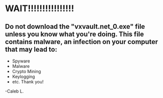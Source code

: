 # WAIT!!!!!!!!!!!!!!!!

## Do not download the "vxvault.net_0.exe" file unless you know what you're doing. This file contains malware, an infection on your computer that may lead to:
- Spyware
- Malware
- Crypto Mining
- Keylogging
- etc.
Thank you!

-Caleb L.
